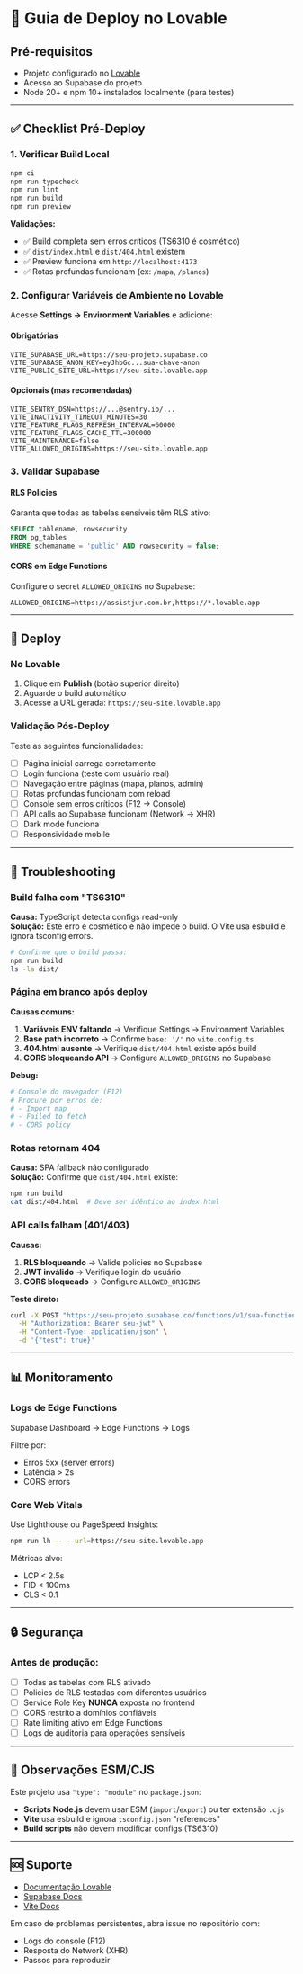# 🚀 Guia de Deploy no Lovable

## Pré-requisitos

- Projeto configurado no [Lovable](https://lovable.app/)
- Acesso ao Supabase do projeto
- Node 20+ e npm 10+ instalados localmente (para testes)

---

## ✅ Checklist Pré-Deploy

### 1. Verificar Build Local

```bash
npm ci
npm run typecheck
npm run lint
npm run build
npm run preview
```

**Validações:**

- ✅ Build completa sem erros críticos (TS6310 é cosmético)
- ✅ `dist/index.html` e `dist/404.html` existem
- ✅ Preview funciona em `http://localhost:4173`
- ✅ Rotas profundas funcionam (ex: `/mapa`, `/planos`)

### 2. Configurar Variáveis de Ambiente no Lovable

Acesse **Settings → Environment Variables** e adicione:

#### Obrigatórias

```
VITE_SUPABASE_URL=https://seu-projeto.supabase.co
VITE_SUPABASE_ANON_KEY=eyJhbGc...sua-chave-anon
VITE_PUBLIC_SITE_URL=https://seu-site.lovable.app
```

#### Opcionais (mas recomendadas)

```
VITE_SENTRY_DSN=https://...@sentry.io/...
VITE_INACTIVITY_TIMEOUT_MINUTES=30
VITE_FEATURE_FLAGS_REFRESH_INTERVAL=60000
VITE_FEATURE_FLAGS_CACHE_TTL=300000
VITE_MAINTENANCE=false
VITE_ALLOWED_ORIGINS=https://seu-site.lovable.app
```

### 3. Validar Supabase

#### RLS Policies

Garanta que todas as tabelas sensíveis têm RLS ativo:

```sql
SELECT tablename, rowsecurity
FROM pg_tables
WHERE schemaname = 'public' AND rowsecurity = false;
```

#### CORS em Edge Functions

Configure o secret `ALLOWED_ORIGINS` no Supabase:

```
ALLOWED_ORIGINS=https://assistjur.com.br,https://*.lovable.app
```

---

## 🎯 Deploy

### No Lovable

1. Clique em **Publish** (botão superior direito)
2. Aguarde o build automático
3. Acesse a URL gerada: `https://seu-site.lovable.app`

### Validação Pós-Deploy

Teste as seguintes funcionalidades:

- [ ] Página inicial carrega corretamente
- [ ] Login funciona (teste com usuário real)
- [ ] Navegação entre páginas (mapa, planos, admin)
- [ ] Rotas profundas funcionam com reload
- [ ] Console sem erros críticos (F12 → Console)
- [ ] API calls ao Supabase funcionam (Network → XHR)
- [ ] Dark mode funciona
- [ ] Responsividade mobile

---

## 🐛 Troubleshooting

### Build falha com "TS6310"

**Causa:** TypeScript detecta configs read-only  
**Solução:** Este erro é cosmético e não impede o build. O Vite usa esbuild e ignora tsconfig errors.

```bash
# Confirme que o build passa:
npm run build
ls -la dist/
```

### Página em branco após deploy

**Causas comuns:**

1. **Variáveis ENV faltando** → Verifique Settings → Environment Variables
2. **Base path incorreto** → Confirme `base: '/'` no `vite.config.ts`
3. **404.html ausente** → Verifique `dist/404.html` existe após build
4. **CORS bloqueando API** → Configure `ALLOWED_ORIGINS` no Supabase

**Debug:**

```bash
# Console do navegador (F12)
# Procure por erros de:
# - Import map
# - Failed to fetch
# - CORS policy
```

### Rotas retornam 404

**Causa:** SPA fallback não configurado  
**Solução:** Confirme que `dist/404.html` existe:

```bash
npm run build
cat dist/404.html  # Deve ser idêntico ao index.html
```

### API calls falham (401/403)

**Causas:**

1. **RLS bloqueando** → Valide policies no Supabase
2. **JWT inválido** → Verifique login do usuário
3. **CORS bloqueado** → Configure `ALLOWED_ORIGINS`

**Teste direto:**

```bash
curl -X POST "https://seu-projeto.supabase.co/functions/v1/sua-function" \
  -H "Authorization: Bearer seu-jwt" \
  -H "Content-Type: application/json" \
  -d '{"test": true}'
```

---

## 📊 Monitoramento

### Logs de Edge Functions

Supabase Dashboard → Edge Functions → Logs

Filtre por:

- Erros 5xx (server errors)
- Latência > 2s
- CORS errors

### Core Web Vitals

Use Lighthouse ou PageSpeed Insights:

```bash
npm run lh -- --url=https://seu-site.lovable.app
```

Métricas alvo:

- LCP < 2.5s
- FID < 100ms
- CLS < 0.1

---

## 🔒 Segurança

### Antes de produção:

- [ ] Todas as tabelas com RLS ativado
- [ ] Policies de RLS testadas com diferentes usuários
- [ ] Service Role Key **NUNCA** exposta no frontend
- [ ] CORS restrito a domínios confiáveis
- [ ] Rate limiting ativo em Edge Functions
- [ ] Logs de auditoria para operações sensíveis

---

## 📝 Observações ESM/CJS

Este projeto usa `"type": "module"` no `package.json`:

- **Scripts Node.js** devem usar ESM (`import`/`export`) ou ter extensão `.cjs`
- **Vite** usa esbuild e ignora `tsconfig.json` "references"
- **Build scripts** não devem modificar configs (TS6310)

---

## 🆘 Suporte

- [Documentação Lovable](https://docs.lovable.dev/)
- [Supabase Docs](https://supabase.com/docs)
- [Vite Docs](https://vitejs.dev/)

Em caso de problemas persistentes, abra issue no repositório com:

- Logs do console (F12)
- Resposta do Network (XHR)
- Passos para reproduzir
